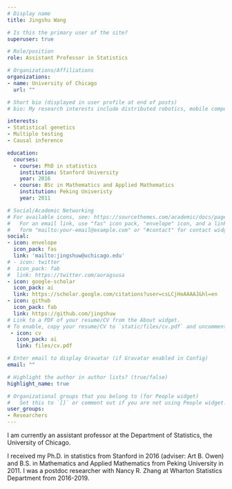 ```yaml
---
# Display name
title: Jingshu Wang

# Is this the primary user of the site?
superuser: true

# Role/position
role: Assistant Professor in Statistics

# Organizations/Affiliations
organizations:
- name: University of Chicago
  url: ""

# Short bio (displayed in user profile at end of posts)
# bio: My research interests include distributed robotics, mobile computing and programmable matter.

interests:
- Statistical genetics
- Multiple testing
- Causal inference

education:
  courses:
  - course: PhD in statistics
    institution: Stanford University
    year: 2016
  - course: BSc in Mathematics and Applied Mathematics
    institution: Peking Univeristy
    year: 2011

# Social/Academic Networking
# For available icons, see: https://sourcethemes.com/academic/docs/page-builder/#icons
#   For an email link, use "fas" icon pack, "envelope" icon, and a link in the
#   form "mailto:your-email@example.com" or "#contact" for contact widget.
social:
- icon: envelope
  icon_pack: fas
  link: 'mailto:jingshuw@uchicago.edu'
# - icon: twitter
#  icon_pack: fab
#  link: https://twitter.com/aoragsusa
- icon: google-scholar
  icon_pack: ai
  link: https://scholar.google.com/citations?user=csLCjHoAAAAJ&hl=en
- icon: github
  icon_pack: fab
  link: https://github.com/jingshuw
# Link to a PDF of your resume/CV from the About widget.
# To enable, copy your resume/CV to `static/files/cv.pdf` and uncomment the lines below.
 - icon: cv
   icon_pack: ai
   link: files/cv.pdf

# Enter email to display Gravatar (if Gravatar enabled in Config)
email: ""

# Highlight the author in author lists? (true/false)
highlight_name: true

# Organizational groups that you belong to (for People widget)
#   Set this to `[]` or comment out if you are not using People widget.
user_groups:
- Researchers
---
```


I am currently an assistant professor at the Department of Statistics, the University of Chicago.

I received my Ph.D. in statistics from Stanford in 2016 (adviser: Art B. Owen) and B.S. in Mathematics and Applied Mathematics from Peking University in 2011. I was a postdoc researcher with Nancy R. Zhang at Wharton Statistics Department from 2016-2019.
